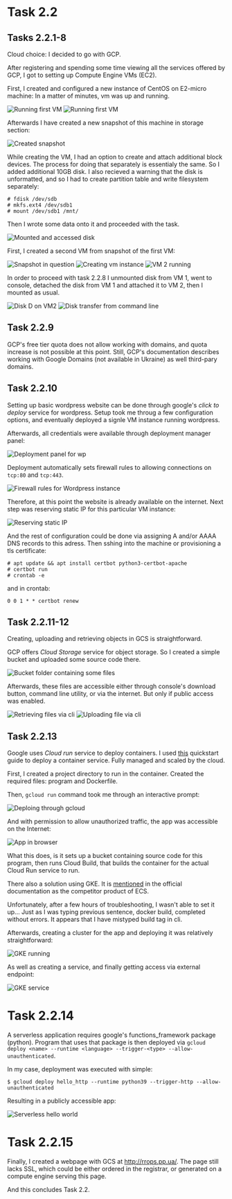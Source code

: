# Task 2.2

## Tasks 2.2.1-8

Cloud choice: I decided to go with GCP.

After registering and spending some time viewing all the services offered by GCP, I got to setting up Compute Engine VMs (EC2).

First, I created and configured a new instance of CentOS on E2-micro machine:
In a matter of minutes, vm was up and running.

![Running first VM](./images/vm-running.png)
![Running first VM](./images/vm-sshed.png)

Afterwards I have created a new snapshot of this machine in storage section:

![Created snapshot](./images/vm-snapshot.png)

While creating the VM, I had an option to create and attach additional block devices.
The process for doing that separately is essentialy the same.
So I added additional 10GB disk.
I also recieved a warning that the disk is unformatted, and so I had to create partition table and write filesystem separately:

```shell
# fdisk /dev/sdb
# mkfs.ext4 /dev/sdb1
# mount /dev/sdb1 /mnt/
```

Then I wrote some data onto it and proceeded with the task.

![Mounted and accessed disk](./images/vm-disk.png)

First, I created a second VM from snapshot of the first VM:

![Snapshot in question](./images/vm-snapshot.png)
![Creating vm instance](./images/vm-from-snapshot.png)
![VM 2 running](./images/vm-2-running.png)

In order to proceed with task 2.2.8 I unmounted disk from VM 1, went to console, detached the disk from VM 1 and attached it to VM 2, then I mounted as usual.

![Disk D on VM2](./images/vm-2-disk.png)
![Disk transfer from command line](./images/vm-disk-transfer.png)

## Task 2.2.9

GCP's free tier quota does not allow working with domains, and quota increase is not possible at this point.
Still, GCP's documentation describes working with Google Domains (not available in Ukraine) as well third-pary domains.

## Task 2.2.10

Setting up basic wordpress website can be done through google's *click to deploy* service for wordpress.
Setup took me throug a few configuration options, and eventually deployed a signle VM instance running wordpress.

Afterwards, all credentials were available through deployment manager panel:

![Deployment panel for wp](./images/wp-manage.png)

Deployment automatically sets firewall rules to allowing connections on `tcp:80` and `tcp:443`.

![Firewall rules for Wordpress instance](./images/wp-firewall.png)

Therefore, at this point the website is already available on the internet.
Next step was reserving static IP for this particular VM instance:

![Reserving static IP](./images/wp-staticip.png)

And the rest of configuration could be done via assigning A and/or AAAA DNS records to this adress.
Then sshing into the machine or provisioning a tls certificate:

```shell
# apt update && apt install certbot python3-certbot-apache
# certbot run
# crontab -e
```

and in crontab:

```cron
0 0 1 * * certbot renew
```

## Task 2.2.11-12

Creating, uploading and retrieving objects in GCS is straightforward.

GCP offers *Cloud Storage* service for object storage.
So I created a simple bucket and uploaded some source code there.

![Bucket folder containing some files](./images/bucket.png)

Afterwards, these files are accessible either through console's download button, command line utility, or via the internet. But only if public access was enabled.

![Retrieving files via cli](./images/gs-cli.png)
![Uploading file via cli](./images/gs-up-cli.png)


## Task 2.2.13

Google uses *Cloud run* service to deploy containers. I used [this](https://cloud.google.com/run/docs/quickstarts/build-and-deploy/python) quickstart guide to deploy a container service. Fully managed and scaled by the cloud.

First, I created a project directory to run in the container. Created the required files: program and Dockerfile.

Then, `gcloud run` command took me through an interactive prompt:

![Deploing through gcloud](./images/cr-deploy.png)

And with permission to allow unauthorized traffic, the app was accessible on the Internet:

![App in browser](./images/cr-inbrowser.png)

What this does, is it sets up a bucket containing source code for this program, then runs Cloud Build, that builds the container for the actual Cloud Run service to run.

There also a solution using GKE.
It is [mentioned](https://cloud.google.com/free/docs/aws-azure-gcp-service-comparison) in the official documentation as the competitor product of ECS.

Unfortunately, after a few hours of troubleshooting, I wasn't able to set it up...
Just as I was typing previous sentence, docker build, completed without errors. It appears that I have mistyped build tag in cli.

Afterwards, creating a cluster for the app and deploying it was relatively straightforward:

![GKE running](./images/gke-running.png)

As well as creating a service, and finally getting access via external endpoint:

![GKE service](./images/gke-service.png)

# Task 2.2.14

A serverless application requires google's functions_framework package (python). Program that uses that package is then deployed via `gcloud deploy <name> --runtime <language> --trigger-<type> --allow-unauthenticated`.

In my case, deployment was executed with simple:

```shell
$ gcloud deploy hello_http --runtime python39 --trigger-http --allow-unauthenticated
```

Resulting in a publicly accessible app:

![Serverless hello world](./images/cf-hw.png)


# Task 2.2.15

Finally, I created a webpage with GCS at http://rrops.pp.ua/. The page still lacks SSL, which could be either ordered in the registrar, or generated on a compute engine serving this page.

And this concludes Task 2.2.
